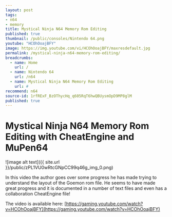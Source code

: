 ```yaml
---
layout: post
tags: 
- n64
- memory
title: Mystical Ninja N64 Memory Rom Editing
published: true
thumbnail: /public/consoles/Nintendo 64.png
youtube: "HCOhOoajBFY"
image: https://img.youtube.com/vi/HCOhOoajBFY/maxresdefault.jpg
permalink: /mystical-ninja-n64-memory-rom-editing/
breadcrumbs:
  - name: Home
    url: /
  - name: Nintendo 64
    url: /n64
  - name: Mystical Ninja N64 Memory Rom Editing
    url: #
recommend: n64
source-id: 1rfRExF_BzOThycHq_q605RqT6hwQBUysmOpD9MP8glM
published: true
---
```

# Mystical Ninja N64 Memory Rom Editing with CheatEngine and MuPen64

![image alt text]({{ site.url }}/public/zPL1VU0wRtcGNpCC99q46g_img_0.png)

In this video the author goes over some progress he has made trying to understand the layout of the Goemon rom file. He seems to have made great progress and it is documented in a number of text files and even has a collaboration CheatEngine file!

The video is available here: [https://gaming.youtube.com/watch?v=HCOhOoajBFY](https://gaming.youtube.com/watch?v=HCOhOoajBFY) 

